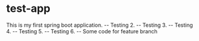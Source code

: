 # test-app
This is my first spring boot application.
-- Testing 2.
-- Testing 3.
-- Testing 4.
-- Testing 5.
-- Testing 6.
-- Some code for feature branch
